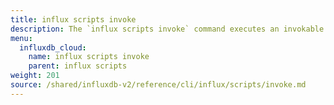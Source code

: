 ```yaml
---
title: influx scripts invoke
description: The `influx scripts invoke` command executes an invokable script in InfluxDB.
menu:
  influxdb_cloud:
    name: influx scripts invoke
    parent: influx scripts
weight: 201
source: /shared/influxdb-v2/reference/cli/influx/scripts/invoke.md
---
```


<!-- The content of this file is at 
// SOURCE content/shared/influxdb-v2/reference/cli/influx/scripts/invoke.md-->
